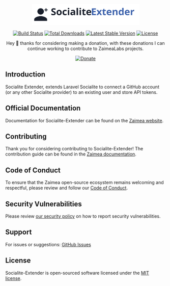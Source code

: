 <p align="center"><img width="337" height="66" src="/.github/logo.svg" alt="Socialite Extender"></p>

<p align="center">
    <a href="https://github.com/zaimealabs/socialite-extender/actions"><img src="https://github.com/zaimealabs/socialite-extender/actions/workflows/tests.yml/badge.svg" alt="Build Status"></a>
    <a href="https://packagist.org/packages/zaimea/socialite-extender"><img src="https://img.shields.io/packagist/dt/zaimea/socialite-extender" alt="Total Downloads"></a>
    <a href="https://packagist.org/packages/zaimea/socialite-extender"><img src="https://img.shields.io/packagist/v/zaimea/socialite-extender" alt="Latest Stable Version"></a>
    <a href="https://packagist.org/packages/zaimea/socialite-extender"><img src="https://img.shields.io/packagist/l/zaimea/socialite-extender" alt="License"></a>
</p>
<div align="center">
  Hey 👋 thanks for considering making a donation, with these donations I can continue working to contribute to ZaimeaLabs projects.
  
  [![Donate](https://img.shields.io/badge/Via_PayPal-blue)](https://www.paypal.com/donate/?hosted_button_id=V6YPST5PUAUKS)
</div>

## Introduction

Socialite Extender, extends Laravel Socialite to connect a GitHub account (or any other Socialite provider) to an existing user and store API tokens.

## Official Documentation

Documentation for Socialite-Extender can be found on the [Zaimea website](https://zaimea.com/docs/socialite-extender).

## Contributing

Thank you for considering contributing to Socialite-Extender! The contribution guide can be found in the [Zaimea documentation](https://zaimea.com/docs/open-source/contributions).

## Code of Conduct

To ensure that the Zaimea open-source ecosystem remains welcoming and respectful, please review and follow our [Code of Conduct](https://zaimea.com/docs/open-source/contributions#code-of-conduct).

## Security Vulnerabilities

Please review [our security policy](https://github.com/zaimealabs/socialite-extender/security/policy) on how to report security vulnerabilities.

## Support

For issues or suggestions: [GitHub Issues](https://github.com/zaimealabs/socialite-extender/issues)

## License

Socialite-Extender is open-sourced software licensed under the [MIT license](LICENSE.md).
